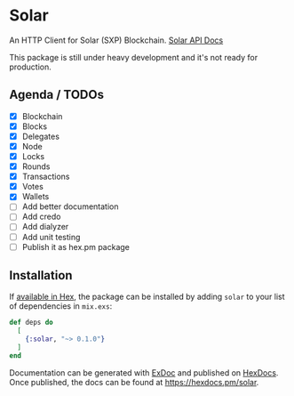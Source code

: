 # Solar

An HTTP Client for Solar (SXP) Blockchain.
[Solar API Docs](https://docs.solar.org/api/)

This package is still under heavy development and it's not ready for production.

## Agenda / TODOs

- [x] Blockchain
- [x] Blocks
- [x] Delegates
- [x] Node
- [x] Locks
- [x] Rounds
- [x] Transactions
- [x] Votes
- [x] Wallets
- [ ] Add better documentation
- [ ] Add credo
- [ ] Add dialyzer
- [ ] Add unit testing
- [ ] Publish it as hex.pm package

## Installation

If [available in Hex](https://hex.pm/docs/publish), the package can be installed
by adding `solar` to your list of dependencies in `mix.exs`:

```elixir
def deps do
  [
    {:solar, "~> 0.1.0"}
  ]
end
```

Documentation can be generated with [ExDoc](https://github.com/elixir-lang/ex_doc)
and published on [HexDocs](https://hexdocs.pm). Once published, the docs can
be found at <https://hexdocs.pm/solar>.

